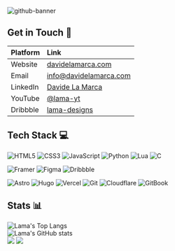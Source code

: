 ![github-banner](https://github.com/user-attachments/assets/613474a5-aba5-423e-a677-45c003122b05)

## Get in Touch 💬
| Platform | Link |
| :--- | :--- |
| Website | [davidelamarca.com](https://davidelamarca.com/) |
| Email | [info@davidelamarca.com](mailto:info@davidelamarca.com) |
| LinkedIn | [Davide La Marca](https://www.linkedin.com/in/davide-la-marca-178241254/) 
| YouTube | [@lama-yt](https://youtube.com/@lama-yt) |
| Dribbble | [lama-designs](https://dribbble.com/lama-designs)

## Tech Stack 💻
![HTML5](https://img.shields.io/badge/html5-%23E34F26.svg?style=for-the-badge&logo=html5&logoColor=white)
![CSS3](https://img.shields.io/badge/css3-%231572B6.svg?style=for-the-badge&logo=css3&logoColor=white)
![JavaScript](https://img.shields.io/badge/javascript-%23323330.svg?style=for-the-badge&logo=javascript&logoColor=%23F7DF1E)
![Python](https://img.shields.io/badge/python-3670A0?style=for-the-badge&logo=python&logoColor=ffdd54)
![Lua](https://img.shields.io/badge/lua-%232C2D72.svg?style=for-the-badge&logo=lua&logoColor=white)
![C](https://img.shields.io/badge/c-%2300599C.svg?style=for-the-badge&logo=c&logoColor=white)
  
![Framer](https://img.shields.io/badge/Framer-black?style=for-the-badge&logo=framer&logoColor=blue)
![Figma](https://img.shields.io/badge/Figma-F24E1E?style=for-the-badge&logo=figma&logoColor=white)
![Dribbble](https://img.shields.io/badge/Dribbble-EA4C89?style=for-the-badge&logo=dribbble&logoColor=white)

![Astro](https://img.shields.io/badge/astro-%232C2052.svg?style=for-the-badge&logo=astro&logoColor=white)
![Hugo](https://img.shields.io/badge/Hugo-black.svg?style=for-the-badge&logo=Hugo)
![Vercel](https://img.shields.io/badge/vercel-%23000000.svg?style=for-the-badge&logo=vercel&logoColor=white)
![Git](https://img.shields.io/badge/git-%23F05033.svg?style=for-the-badge&logo=git&logoColor=white)
![Cloudflare](https://img.shields.io/badge/Cloudflare-F38020?style=for-the-badge&logo=Cloudflare&logoColor=white)
![GitBook](https://img.shields.io/badge/GitBook-%23000000.svg?style=for-the-badge&logo=gitbook&logoColor=white)

## Stats 📊
![Lama's Top Langs](https://github-readme-stats.vercel.app/api/top-langs/?username=lama-development&show_icons=true&custom_title=Top+Languages&layout=compact&border_radius=0&border_color=3c454d&text_color=fff&theme=dark&card_width=467)  
![Lama's GitHub stats](https://github-readme-stats.vercel.app/api?username=lama-development&show_icons=true&rank_icon=github&custom_title=GitHub+Stats&icon_color=075e9f&border_radius=0&border_color=3c454d&text_color=fff&theme=dark)  
![](https://komarev.com/ghpvc/?username=lama-development&color=075e9f&style=for-the-badge)
![](https://hit.yhype.me/github/profile?user_id=79053058)
